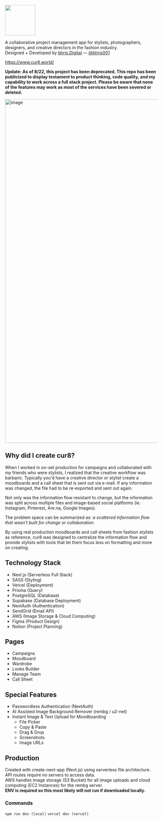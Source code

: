 <img src="https://user-images.githubusercontent.com/63668974/182755808-92bd33a7-2830-4915-89b7-dc7f3d46ee80.png" width=100/>

A collaborative project management app for stylists, photographers, designers, and creative directors in the fashion industry.  
Designed + Developed by [bhris.Digital](https://bhris.digital/) — [@bhris001](https://www.instagram.com/bhris001/)

https://www.cur8.world/

**Update: As of 8/22, this project has been deprecated. This repo has been publicized to display testament to product thinking, code quality, and my capability to work across a full stack project. Please be aware that none of the features may work as most of the services have been severed or deleted.**

<img width="1128" alt="image" src="https://user-images.githubusercontent.com/63668974/182760473-3f63b00c-8dea-4ace-beef-9f669d9322fa.png">


## Why did I create cur8?
When I worked in on-set production for campaigns and collaborated with my friends who were stylists, I realized that the creative workflow was barbaric. Typically you'd have a creative director or stylist create a moodboards and a call sheet that is sent out via e-mail. If any information was changed, the file had to be re-exported and sent out again.   

Not only was the information flow resistant to change, but the information was split across multiple files and image-based social platforms (ie. Instagram, Pinterest, Are.na, Google Images).

The problem space can be summarized as: *a scattered information flow that wasn't built for change or collaboration.*  

By using real production moodboards and call sheets from fashion stylists as reference, cur8 was designed to centralize the information flow and provide stylists with tools that let them focus less on formatting and more on creating. 

## Technology Stack
- Next.js (Serverless Full Stack)
- SASS (Styling)
- Vercel (Deployment)
- Prisma (Query)
- PostgreSQL (Database)
- Supabase (Database Deployment)
- NextAuth (Authentication)
- SendGrid (Email API)
- AWS (Image Storage & Cloud Computing)
- Figma (Product Design)
- Notion (Project Planning)

## Pages
- Campaigns
- Moodboard
- Wardrobe
- Looks Builder
- Manage Team
- Call Sheet

## Special Features
- Passwordless Authentication (NextAuth)
- AI Assisted Image Background Remover (rembg / u2-net)
- Instant Image & Text Upload for Moodboarding
  - File Picker
  - Copy & Paste
  - Drag & Drop
  - Screenshots
  - Image URLs


## Production
Created with create-next-app (Next.js) using serverless file architecture. API routes require no servers to access data.  
AWS handles image storage (S3 Bucket) for all image uploads and cloud computing (EC2 Instances) for the rembg server.  
**ENV is required so this most likely will not run if downloaded locally.**

### Commands
`npm run dev (local)`
`vercel dev (vercel)`
